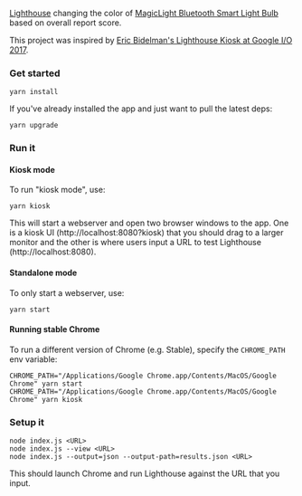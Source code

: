 [Lighthouse](https://github.com/GoogleChrome/lighthouse) changing the color
of [MagicLight Bluetooth Smart Light Bulb](https://www.magiclightbulbs.com/collections/bluetooth-bulbs/) based on overall report score.

This project was inspired by [Eric Bidelman's Lighthouse Kiosk at Google I/O 2017](https://github.com/ebidel/lighthouse-hue).

### Get started

    yarn install

If you've already installed the app and just want to pull the latest deps:

    yarn upgrade

### Run it

#### Kiosk mode

To run "kiosk mode", use:

    yarn kiosk

This will start a webserver and open two browser windows to the app. One is a
kiosk UI (http://localhost:8080?kiosk) that you should drag to a larger monitor
and the other is where users input a URL to test Lighthouse (http://localhost:8080).

#### Standalone mode

To only start a webserver, use:

    yarn start

#### Running stable Chrome

To run a different version of Chrome (e.g. Stable), specify the `CHROME_PATH` env variable:

```
CHROME_PATH="/Applications/Google Chrome.app/Contents/MacOS/Google Chrome" yarn start
CHROME_PATH="/Applications/Google Chrome.app/Contents/MacOS/Google Chrome" yarn kiosk
```

### Setup it

```
node index.js <URL>
node index.js --view <URL>
node index.js --output=json --output-path=results.json <URL>
```

This should launch Chrome and run Lighthouse against the URL that you input.
